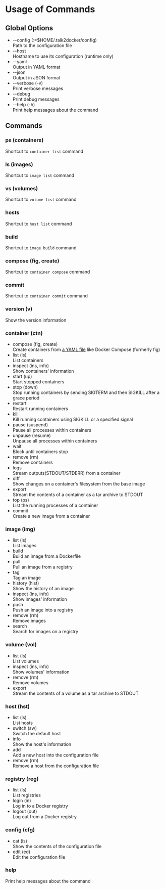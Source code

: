 # Usage of Commands

## Global Options
- --config (:=$HOME/.talk2docker/config)  
	Path to the configuration file
- --host  
	Hostname to use its configuration (runtime only)
- --yaml  
	Output in YAML format
- --json  
	Output in JSON format
- --verbose (-v)  
	Print verbose messages
- --debug  
	Print debug messages
- --help (-h)  
	Print help messages about the command

## Commands

### ps (containers)  
Shortcut to `container list` command

### ls (images)  
Shortcut to `image list` command

### vs (volumes)  
Shortcut to `volume list` command

### hosts  
Shortcut to `host list` command

### build  
Shortcut to `image build` command

### compose (fig, create)  
Shortcut to `container compose` command

### commit  
Shortcut to `container commit` command

### version (v)  
Show the version information

### container (ctn)
- compose (fig, create)  
	Create containers from [a YAML file](https://github.com/ailispaw/talk2docker/blob/master/docs/compose.md) like Docker Compose (formerly fig)
- list (ls)  
	List containers
- inspect (ins, info)  
	Show containers' information
- start (up)  
	Start stopped containers
- stop (down)  
	Stop running containers by sending SIGTERM and then SIGKILL after a grace period
- restart  
	Restart running containers
- kill  
	Kill running containers using SIGKILL or a specified signal
- pause (suspend)  
	Pause all processes within containers
- unpause (resume)  
	Unpause all processes within containers
- wait  
	Block until containers stop
- remove (rm)  
	Remove containers
- logs  
	Stream outputs(STDOUT/STDERR) from a container
- diff  
	Show changes on a container's filesystem from the base image
- export  
	Stream the contents of a container as a tar archive to STDOUT
- top (ps)  
	List the running processes of a container
- commit  
		Create a new image from a container

### image (img)
- list (ls)  
	List images
- build  
	Build an image from a Dockerfile
- pull  
	Pull an image from a registry
- tag  
	Tag an image
- history (hist)  
	Show the history of an image
- inspect (ins, info)  
	Show images' information
- push  
	Push an image into a registry
- remove (rm)  
	Remove images
- search  
	Search for images on a registry

### volume (vol)
- list (ls)  
	List volumes
- inspect (ins, info)  
	Show volumes' information
- remove (rm)  
	Remove volumes
- export  
	Stream the contents of a volume as a tar archive to STDOUT

### host (hst)
- list (ls)  
	List hosts
- switch (sw)  
	Switch the default host
- info  
	Show the host's information
- add  
	Add a new host into the configuration file
- remove (rm)  
	Remove a host from the configuration file

### registry (reg)
- list (ls)  
	List registries
- login (in)  
	Log in to a Docker registry
- logout (out)  
	Log out from a Docker registry

### config (cfg)
- cat (ls)  
	Show the contents of the configuration file
- edit (ed)  
	Edit the configuration file

### help  
Print help messages about the command
